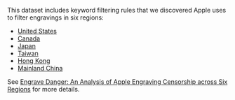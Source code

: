 This dataset includes keyword filtering rules that we discovered Apple uses to filter engravings in six regions:
* [United States](https://github.com/citizenlab/chat-censorship/blob/master/apple/us.txt)
* [Canada](https://github.com/citizenlab/chat-censorship/blob/master/apple/ca.txt)
* [Japan](https://github.com/citizenlab/chat-censorship/blob/master/apple/jp.txt)
* [Taiwan](https://github.com/citizenlab/chat-censorship/blob/master/apple/tw.txt)
* [Hong Kong](https://github.com/citizenlab/chat-censorship/blob/master/apple/hk.txt)
* [Mainland China](https://github.com/citizenlab/chat-censorship/blob/master/apple/cn.txt)

See [Engrave Danger: An Analysis of Apple Engraving Censorship across Six Regions](https://citizenlab.ca/2021/08/engrave-danger-an-analysis-of-apple-engraving-censorship-across-six-regions/) for more details.
